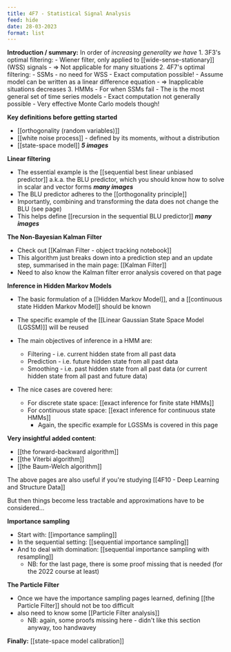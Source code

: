 ```yaml
---
title: 4F7 - Statistical Signal Analysis
feed: hide
date: 28-03-2023
format: list
---
```



**Introduction / summary:**
In order of _increasing generality we have_
    1.  3F3's optimal filtering:
        -   Wiener filter, only applied to [[wide-sense-stationary]] (WSS) signals
        -   ⇒ Not applicable for many situations
    2.  4F7's optimal filtering:
        -   SSMs - no need for WSS
        -   Exact computation possible!
        -   Assume model can be written as a linear difference equation
        -   ⇒ Inapplicable situations decreases
    3.  HMMs
        -   For when SSMs fail
        -   The is the most general set of time series models
        -   Exact computation not generally possible
        -   Very effective Monte Carlo models though!

**Key definitions before getting started**
- [[orthogonality (random variables)]]
- [[white noise process]] - defined by its moments, without a distribution
- [[state-space model]] _**5 images**_

**Linear filtering**
- The essential example is the [[sequential best linear unbiased predictor]] a.k.a. the BLU predictor, which you should know how to solve in scalar and vector forms _**many images**_
- The BLU predictor adheres to the [[orthogonality principle]]
- Importantly, combining and transforming the data does not change the BLU (see page)
- This helps define [[recursion in the sequential BLU predictor]] _**many images**_

**The Non-Bayesian Kalman Filter**
- Check out [[Kalman Filter - object tracking notebook]]
- This algorithm just breaks down into a prediction step and an update step, summarised in the main page: [[Kalman Filter]]
- Need to also know the Kalman filter error analysis covered on that page

**Inference in Hidden Markov Models**
- The basic formulation of a [[Hidden Markov Model]], and a [[continuous state Hidden Markov Model]] should be known

- The specific example of the [[Linear Gaussian State Space Model (LGSSM)]] will be reused

- The main objectives of inference in a HMM are:
	- Filtering - i.e. current hidden state from all past data
	- Prediction - i.e. future hidden state from all past data
	- Smoothing - i.e. past hidden state from all past data (or current hidden state from all past and future data)

- The nice cases are covered here:
	- For discrete state space: [[exact inference for finite state HMMs]]
	- For continuous state space: [[exact inference for continuous state HMMs]]
		- Again, the specific example for LGSSMs is covered in this page

**Very insightful added content**:
- [[the forward-backward algorithm]]
- [[the Viterbi algorithm]]
- [[the Baum-Welch algorithm]]

The above pages are also useful if you're studying [[4F10 - Deep Learning and Structure Data]]

But then things become less tractable and approximations have to be considered...

**Importance sampling**
- Start with: [[importance sampling]]
- In the sequential setting: [[sequential importance sampling]]
- And to deal with domination: [[sequential importance sampling with resampling]]
	- NB: for the last page, there is some proof missing that is needed (for the 2022 course at least)


**The Particle Filter**
- Once we have the importance sampling pages learned, defining [[the Particle Filter]] should not be too difficult
- also need to know some [[Particle Filter analysis]]
	- NB: again, some proofs missing here - didn't like this section anyway, too handwavey

**Finally:** [[state-space model calibration]]